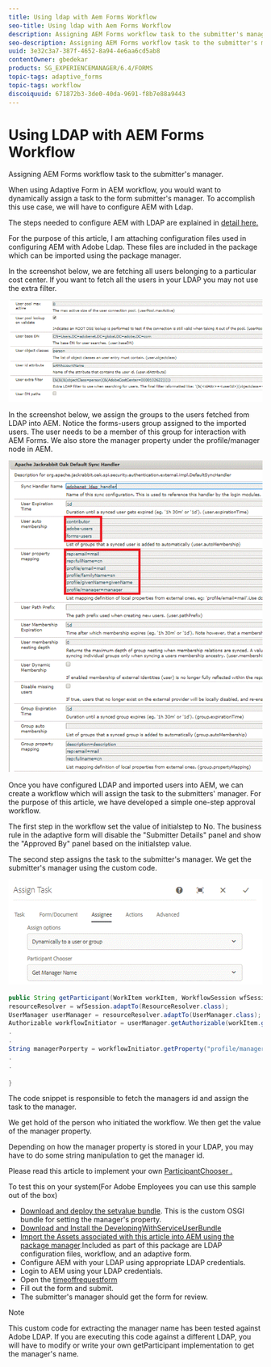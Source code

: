 ```yaml
---
title: Using ldap with Aem Forms Workflow
seo-title: Using ldap with Aem Forms Workflow
description: Assigning AEM Forms workflow task to the submitter's manager.
seo-description: Assigning AEM Forms workflow task to the submitter's manager.
uuid: 3e32c3a7-387f-4652-8a94-4e6aa6cd5ab8
contentOwner: gbedekar
products: SG_EXPERIENCEMANAGER/6.4/FORMS
topic-tags: adaptive_forms
topic-tags: workflow
discoiquuid: 671872b3-3de0-40da-9691-f8b7e88a9443
---
```


# Using LDAP with AEM Forms Workflow 

Assigning AEM Forms workflow task to the submitter's manager.

When using Adaptive Form in AEM workflow, you would want to dynamically assign a task to the form submitter's manager. To accomplish this use case, we will have to configure AEM with Ldap.

The steps needed to configure AEM with LDAP are explained in [detail here.](https://helpx.adobe.com/experience-manager/6-4/sites/administering/using/ldap-config.html)

For the purpose of this article, I am attaching configuration files used in configuring AEM with Adobe Ldap. These files are included in the package which can be imported using the package manager.

In the screenshot below, we are fetching all users belonging to a particular cost center. If you want to fetch all the users in your LDAP you may not use the extra filter.

![LDAP Configuration](assets/costcenterldap.gif)

In the screenshot below, we assign the groups to the users fetched from LDAP into AEM. Notice the forms-users group assigned to the imported users. The user needs to be a member of this group for interaction with AEM Forms. We also store the manager property under the profile/manager node in AEM.

![Synchandler](assets/synchandler.gif)

Once you have configured LDAP and imported users into AEM, we can create a workflow which will assign the task to the submitters' manager. For the purpose of this article, we have developed a simple one-step approval workflow.

The first step in the workflow set the value of  initialstep  to No. The business rule in the adaptive form will disable the "Submitter Details" panel and show the "Approved By" panel based on the  initialstep  value.

The second step assigns the task to the submitter's manager. We get the submitter's manager using the custom code.

![Assign Task](assets/assigntask.gif) 

```java {.line-numbers}
public String getParticipant(WorkItem workItem, WorkflowSession wfSession, MetaDataMap arg2) throws WorkflowException{
resourceResolver = wfSession.adaptTo(ResourceResolver.class);
UserManager userManager = resourceResolver.adaptTo(UserManager.class);
Authorizable workflowInitiator = userManager.getAuthorizable(workItem.getWorkflow().getInitiator());
.
.
String managerPorperty = workflowInitiator.getProperty("profile/manager")[0].getString();
.
.

}

```

The code snippet is responsible to fetch the managers id and assign the task to the manager.

We get hold of the person who initiated the workflow. We then get the value of the manager property.

Depending on how the manager property is stored in your LDAP, you may have to do some string manipulation to get the manager id.

Please read this article to implement your own [  ParticipantChooser .](https://helpx.adobe.com/experience-manager/using/dynamic-steps.html)

To test this on your system(For Adobe Employees you can use this sample out of the box)

* [Download and deploy the setvalue bundle](https://forms.enablementadobe.com/content/DemoServerBundles/SetValueApp.core-1.0-SNAPSHOT.jar). This is the custom OSGI bundle for setting the manager's property.
* [Download and Install the DevelopingWithServiceUserBundle](http://forms.enablementadobe.com/content/DemoServerBundles/DevelopingWithServiceUser.core-1.0-SNAPSHOT.jar)
* [Import the Assets associated with this article into AEM using the package manager](assets/aemformswithldap.zip).Included as part of this package are LDAP configuration files, workflow, and an adaptive form.
* Configure AEM with your LDAP using appropriate LDAP credentials.
* Login to AEM using your LDAP credentials.
* Open the [timeoffrequestform](http://localhost:4502/content/dam/formsanddocuments/helpx/timeoffrequestform/jcr:content?wcmmode=disabled)
* Fill out the form and submit.
* The submitter's manager should get the form for review.

>[!NOTE]
>
>This custom code for extracting the manager name has been tested against Adobe LDAP. If you are executing this code against a different LDAP, you will have to modify or write your own getParticipant implementation to get the manager's name.
